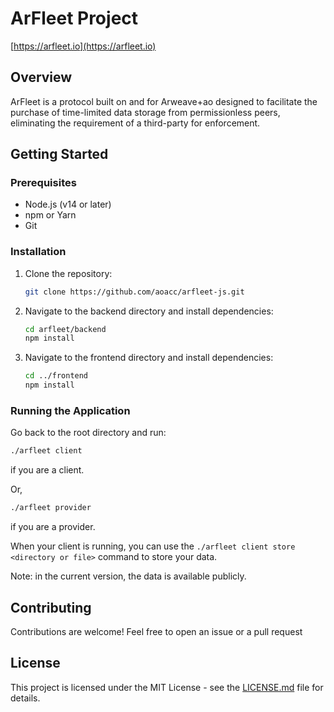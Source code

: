 # ArFleet Project

<!-- ![ArFleet Logo](https://docs.arfleet.io/img/logo.svg) -->


[https://arfleet.io](https://arfleet.io)


## Overview

ArFleet is a protocol built on and for Arweave+ao designed to facilitate the purchase of time-limited data storage from permissionless peers, eliminating the requirement of a third-party for enforcement.

## Getting Started

### Prerequisites

- Node.js (v14 or later)
- npm or Yarn
- Git

### Installation

1. Clone the repository:
   ```bash
   git clone https://github.com/aoacc/arfleet-js.git
   ```
2. Navigate to the backend directory and install dependencies:
   ```bash
   cd arfleet/backend
   npm install
   ```
3. Navigate to the frontend directory and install dependencies:
   ```bash
   cd ../frontend
   npm install
   ```

### Running the Application

Go back to the root directory and run:

```bash
./arfleet client
```

if you are a client.

Or,

```bash
./arfleet provider
```

if you are a provider.

When your client is running, you can use the `./arfleet client store <directory or file>` command to store your data.

Note: in the current version, the data is available publicly.

## Contributing

Contributions are welcome! Feel free to open an issue or a pull request

## License

This project is licensed under the MIT License - see the [LICENSE.md](LICENSE.md) file for details.